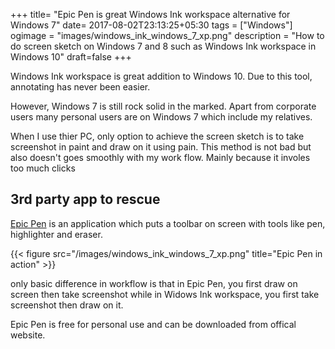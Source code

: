 +++
title= "Epic Pen is great Windows Ink workspace alternative for Windows 7"
date= 2017-08-02T23:13:25+05:30
tags = ["Windows"]
ogimage = "images/windows_ink_windows_7_xp.png"
description = "How to do screen sketch on Windows 7 and 8 such as Windows Ink workspace in Windows 10"
draft=false
+++

Windows Ink workspace is great addition to Windows 10. Due to this tool, annotating has never been easier. 

However, Windows 7 is still rock solid in the marked. Apart from corporate users many personal users are on Windows 7 which include my relatives.

When I use thier PC, only option to achieve the screen sketch is to take screenshot in paint and draw on it using pain. This method is not bad but also doesn't goes smoothly with my work flow. Mainly because it involes too much clicks 
<!--more-->
## 3rd party app to rescue
[Epic Pen](http://epic-pen.com/) is an application which puts a toolbar on screen with tools like pen, highlighter and eraser.


{{< figure src="/images/windows_ink_windows_7_xp.png" title="Epic Pen in action" >}}

only basic difference in workflow is that in Epic Pen, you first draw on screen then take screenshot while in Widows Ink workspace, you first take screenshot then draw on it.

Epic Pen is free for personal use and can be downloaded from offical website.



